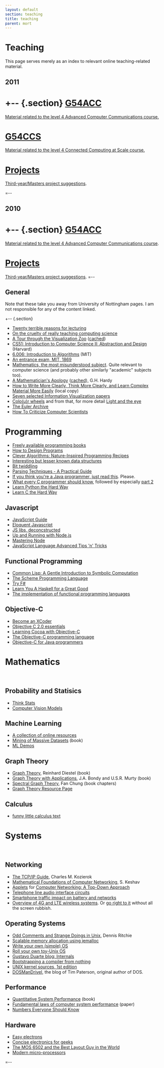 ```yaml
---
layout: default
section: teaching
title: teaching
parent: mort
---
```


Teaching
========

This page serves merely as an index to relevant online
teaching-related material.

2011
----

+-- {.section}
[G54ACC][2011-g54acc]
======

[Material related to the level 4 Advanced Computer Communications course.][2011-g54acc]

[G54CCS][2011-g54ccs]
======

[Material related to the level 4 Connected Computing at Scale course.][2011-g54ccs]


[Projects][2011-projects]
========

[Third-year/Masters project suggestions][2011-projects].

=--

[2011-projects]: 2011-projects/
[2011-g54acc]: 2011-g54acc/
[2011-g54ccs]: 2011-g54ccs/


2010
----

+-- {.section}
[G54ACC][2010-g54acc]
======

[Material related to the level 4 Advanced Computer Communications course][2010-g54acc].


[Projects][2010-projects]
========

[Third-year/Masters project suggestions][2010-projects].
=--

[2010-projects]: 2010-projects/
[2010-g54acc]: 2010-g54acc/



General
-------

Note that these take you away from University of Nottingham pages.  I
am not responsible for any of the content linked.

+-- {.section}

+ [Twenty terrible reasons for
  lecturing](http://www.brookes.ac.uk/services/ocsd/2_learntch/20reasons.html) 
+ [On the cruelty of really teaching computing
  science](http://userweb.cs.utexas.edu/users/EWD/transcriptions/EWD10xx/EWD1036.html)
+ [A Tour through the Visualization
  Zoo](http://queue.acm.org/detail.cfm?id=1805128) ([cached](./material/p20-heer.pdf))
+ [CS51: Introduction to Computer Science II: Abstraction and
  Design](http://www.seas.harvard.edu/courses/cs51) (Harvard)
+ [6.006: Introduction to
  Algorithms](http://courses.csail.mit.edu/6.006/spring11/notes.shtml) (MIT)
+ [An entrance exam, MIT,
  1869](http://libraries.mit.edu/archives/exhibits/exam/index.html) 
+ [Mathematics, the most misunderstood
  subject](http://www.fordham.edu/academics/programs_at_fordham_/mathematics_departme/what_math/index.asp).
  Quite relevant to computer science (and probably other similarly
  "academic" subjects too).
+ [A Mathematician's Apology](http://www.math.ualberta.ca/mss/)
  ([cached](./material/GHHardy-AMathematiciansApology.pdf)),
  G.H. Hardy
+ [How to Write More Clearly, Think More Clearly, and Learn Complex
  Material More Easily](./material/WriteThinkLearn.pdf) (local copy)
+ [Seven selected Information Visualization
  papers](http://fellinlovewithdata.com/guides/7-classic-foundational-vis-papers) 
+ [Colo(u)r wheels](http://blog.asmartbear.com/color-wheels.html) and
  from that, for more detail [Light and the
  eye](http://www.handprint.com/HP/WCL/color1.html) 
+ [The Euler Archive](http://www.math.dartmouth.edu/~euler/)
+ [How To Criticize Computer
  Scientists](http://www.cs.purdue.edu/homes/dec/essay.criticize.html)


Programming
===========

+ [Freely available programming
  books](http://stackoverflow.com/questions/194812/list-of-freely-available-programming-books)
+ [How to Design Programs](http://htdp.org/2003-09-26/Book/)
+ [Clever Algorithms: Nature-Inspired Programming
  Recipes](http://www.cleveralgorithms.com/) 
+ [Interesting but lesser known data
  structures](http://stackoverflow.com/questions/500607/what-are-the-lesser-known-but-cool-data-structures) 
+ [Bit twiddling](http://graphics.stanford.edu/~seander/bithacks.html)
+ [Parsing Techniques - A Practical
  Guide](http://www.few.vu.nl/~dick/PTAPG.html)
+ [If you think you're a Java programmer, just read
  this](http://chaosinmotion.com/blog/?p=622).  Please.
+ [What every C programmer should
  know](http://blog.llvm.org/2011/05/what-every-c-programmer-should-know.html),
  followed by especially [part
  2](http://blog.llvm.org/2011/05/what-every-c-programmer-should-know_14.html)
+ [Learn Python the Hard Way](http://learnpythonthehardway.org/)
+ [Learn C the Hard Way](http://learncodethehardway.org/)

Javascript
----------

+ [JavaScript Guide](https://developer.mozilla.org/en/JavaScript/Guide)
+ [Eloquent Javascript](http://eloquentjavascript.net/)
+ [JS libs,
  deconcstructed](http://www.keyframesandcode.com/resources/javascript/deconstructed/)
+ [Up and Running with
  Node.js](http://ofps.oreilly.com/titles/9781449398583/index.html) 
+ [Mastering Node](https://github.com/visionmedia/masteringnode/)
+ [JavaScript Language Advanced Tips 'n'
  Tricks](http://code.google.com/p/jslibs/wiki/JavascriptTips)


Functional Programming
----------------------

+ [Common Lisp: A Gentle Introduction to Symbolic
  Computation](http://www.cs.cmu.edu/~dst/LispBook/index.html) 
+ [The Scheme Programming Language](http://scheme.com/tspl4/)
+ [Try F#](http://tryfs.net/)
+ [Learn You A Haskell for a Great
  Good](http://learnyouahaskell.com/chapters)
+ [The implementation of functional programming
  languages](http://research.microsoft.com/en-us/um/people/simonpj/papers/slpj-book-1987/) 

Objective-C
-----------

+ [Become an XCoder](http://www.cocoalab.com/?q=becomeanxcoder) 
+ [Objective C 2.0
  essentials](http://www.techotopia.com/index.php/Objective-C_2.0_Essentials) 
+ [Learning Cocoa with
  Objective-C](http://commons.oreilly.com/wiki/index.php/Learning_Cocoa_with_Objective-C) 
+ [The Objective-C programming
  language](http://developer.apple.com/library/mac/#documentation/Cocoa/Conceptual/ObjectiveC/Introduction/introObjectiveC.html) 
+ [Objective-C for Java
  programmers](http://www.informit.com/articles/article.aspx?p=1568732) 


Mathematics
===========

<br />

Probability and Statisics
-------------------------

+ [Think Stats](http://www.greenteapress.com/thinkstats/)
+ [Computer Vision Models](http://computervisionmodels.blogspot.com/)

Machine Learning
----------------

+ [A collection of online resources](http://metaoptimize.com/qa/questions/186/)
+ [Mining of Massive
  Datasets](http://infolab.stanford.edu/~ullman/pub/book.pdf) (book)
+ [ML Demos](http://mldemos.epfl.ch/)

Graph Theory
------------

+ [Graph Theory](http://diestel-graph-theory.com/), Reinhard Diestel (book)
+ [Graph Theory with
  Applications](http://www.ecp6.jussieu.fr/pageperso/bondy/books/gtwa/gtwa.html),
  J.A. Bondy and U.S.R. Murty (book) 
+ [Spectral Graph
  Theory](http://www.math.ucsd.edu/~fan/research/revised.html), Fan
  Chung (book chapters) 
+ [Graph Theory Resource
  Page](http://www.mongoosemetrics.com/phone-articles/graph-theory-resource-page.php) 

Calculus
--------

+ [funny little calculus text](http://www.math.upenn.edu/~ghrist/FLCT/)


Systems
=======

<br />

Networking
----------

+ [The TCP/IP Guide](http://www.tcpipguide.com/free/index.htm), Charles M. Kozierok
+ [Mathematical Foundations of Computer
  Networking](http://blizzard.cs.uwaterloo.ca/keshav/mediawiki-1.4.7/index.php/Mathematical_Foundations_of_Computer_Networking), 
  S. Keshav
+ [Applets](http://wps.aw.com/aw_kurose_network_5/111/28536/7305314.cw/index.html)
  for
  [Computer Networking: A Top-Down Approach](http://www.aw-bc.com/kurose_ross/)
+ [Telephone line audio interface circuits](http://www.epanorama.net/circuits/teleinterface.html)
+ [Smartphone traffic impact on battery and networks](https://labs.ericsson.com/developer-community/blog/smartphone-traffic-impact-battery-and-networks)
+ [Overview of 4G and LTE wireless
  systems](http://host.comsoc.org/freetutorial/anritsu4/anritsu4.html). Or
  [go right to
  it](http://host.comsoc.org/freetutorial/anritsu4/Myung/sun_tut8.htm)
  without all the screen rubbish. 

Operating Systems
-----------------

+ [Odd Comments and Strange Doings in
  Unix](http://cm.bell-labs.com/cm/cs/who/dmr/odd.html), Dennis
  Ritchie 
+ [Scalable memory allocation using
  jemalloc](http://www.facebook.com/notes/facebook-engineering/scalable-memory-allocation-using-jemalloc/480222803919)
+ [Write your own (simple)
  OS](http://mikeos.berlios.de/write-your-own-os.html) 
+ [Roll your own toy-Unix
  OS](http://www.jamesmolloy.co.uk/tutorial_html/index.html)
+ [Gustavo Duarte blog:
  Internals](http://duartes.org/gustavo/blog/category/internals)
+ [Bootstrapping a compiler from
  nothing](http://homepage.ntlworld.com/edmund.grimley-evans/bcompiler.html) 
+ [UNIX kernel sources, 1st edition](http://code.google.com/p/unix-jun72/)
+ [DOSManDrivel](http://dosmandrivel.blogspot.com/), the blog of Tim
  Paterson, original author of DOS.

Performance
-----------

+ [Quantitative System
  Performance](http://www.cs.washington.edu/homes/lazowska/qsp/)
  (book) 
+ [Fundamental laws of computer system
  performance](http://doi.acm.org/10.1145/800200.806196) (paper) 
+ [Numbers Everyone Should
  Know](http://highscalability.com/numbers-everyone-should-know) 

Hardware
--------

+ [Easy electrons](http://jeelabs.net/projects/cafe/wiki/Easy_Electrons)
+ [Concise electronics for
  geeks](http://lcamtuf.coredump.cx/electronics/) 
+ [The MOS 6502 and the Best Layout Guy in the
  World](http://research.swtch.com/2011/01/mos-6502-and-best-layout-guy-in-world.html)
+ [Modern
  micro-processors](http://www.lighterra.com/papers/modernmicroprocessors/)

=--



